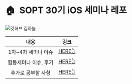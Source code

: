 # 🏠  SOPT 30기 iOS 세미나 레포
![깃허브 김하늘](https://user-images.githubusercontent.com/61109660/160548819-bee75408-cc57-4c35-a43c-03e007f9b210.png)


| 내용 | 링크 |
| :---: | :---: |
| 1차~4차 세미나 이슈 | [HERE👆]() |
| 합동세미나 이슈, 후기 | [HERE👆]() |
| 추가로 공부할 사항 | [HERE👆]() |
